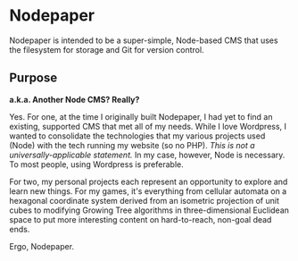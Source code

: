 # Nodepaper

Nodepaper is intended to be a super-simple, Node-based CMS that uses the filesystem for storage and Git for version control.

## Purpose

**a.k.a. Another Node CMS? Really?**

Yes. For one, at the time I originally built Nodepaper, I had yet to find an existing, supported CMS that met all of my needs. While I love Wordpress, I wanted to consolidate the technologies that my various projects used (Node) with the tech running my website (so no PHP). _This is not a universally-applicable statement._ In my case, however, Node is necessary. To most people, using Wordpress is preferable.

For two, my personal projects each represent an opportunity to explore and learn new things. For my games, it's everything from cellular automata on a hexagonal coordinate system derived from an isometric projection of unit cubes to modifying Growing Tree algorithms in three-dimensional Euclidean space to put more interesting content on hard-to-reach, non-goal dead ends.

Ergo, Nodepaper.
